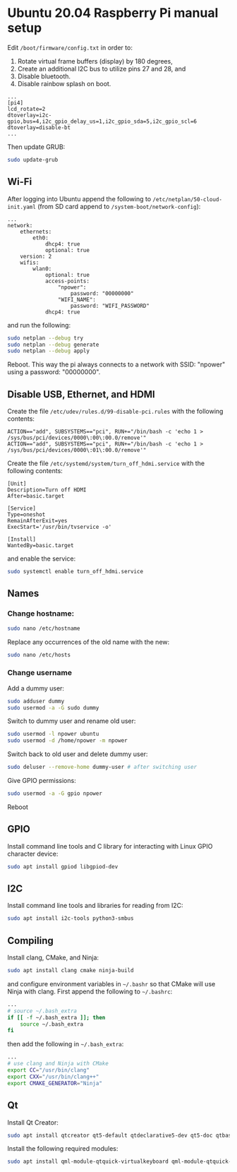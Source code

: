 # Ubuntu 20.04 Raspberry Pi manual setup
Edit `/boot/firmware/config.txt` in order to:
 1. Rotate virtual frame buffers (display) by 180 degrees,
 2. Create an additional I2C bus to utilize pins 27 and 28, and
 3. Disable bluetooth.
 3. Disable rainbow splash on boot.
```
...
[pi4]
lcd_rotate=2
dtoverlay=i2c-gpio,bus=4,i2c_gpio_delay_us=1,i2c_gpio_sda=5,i2c_gpio_scl=6
dtoverlay=disable-bt
...
```
Then update GRUB:
``` bash
sudo update-grub
```


## Wi-Fi
After logging into Ubuntu append the following to 
`/etc/netplan/50-cloud-init.yaml` (from SD card append to 
`/system-boot/network-config`):
```
...
network:
    ethernets:
        eth0:
            dhcp4: true
            optional: true
    version: 2
    wifis:
        wlan0:
            optional: true
            access-points:
                "npower":
                    password: "00000000"
                "WIFI_NAME":
                    password: "WIFI_PASSWORD"
            dhcp4: true
```
and run the following:
``` bash
sudo netplan --debug try
sudo netplan --debug generate
sudo netplan --debug apply
```
Reboot. This way the pi always connects to a network with SSID: "npower" using a password: "00000000".


## Disable USB, Ethernet, and HDMI
Create the file `/etc/udev/rules.d/99-disable-pci.rules` with the following contents:
``` udevrules
ACTION=="add", SUBSYSTEMS=="pci", RUN+="/bin/bash -c 'echo 1 > /sys/bus/pci/devices/0000\:00\:00.0/remove'"
ACTION=="add", SUBSYSTEMS=="pci", RUN+="/bin/bash -c 'echo 1 > /sys/bus/pci/devices/0000\:01\:00.0/remove'"
```
Create the file `/etc/systemd/system/turn_off_hdmi.service` with the following contents:
``` systemd
[Unit]
Description=Turn off HDMI
After=basic.target

[Service]
Type=oneshot
RemainAfterExit=yes
ExecStart='/usr/bin/tvservice -o'

[Install]
WantedBy=basic.target
```
and enable the service:
``` bash
sudo systemctl enable turn_off_hdmi.service
```


## Names
### Change hostname:
``` bash
sudo nano /etc/hostname
```

Replace any occurrences of the old name with the new:
``` bash
sudo nano /etc/hosts
```

### Change username
Add a dummy user:
``` bash
sudo adduser dummy
sudo usermod -a -G sudo dummy
```

Switch to dummy user and rename old user:
``` bash
sudo usermod -l npower ubuntu
sudo usermod -d /home/npower -m npower
```

Switch back to old user and delete dummy user:
``` bash
sudo deluser --remove-home dummy-user # after switching user
```

Give GPIO permissions:
``` bash
sudo usermod -a -G gpio npower
```
Reboot

## GPIO
Install command line tools and C library for interacting with Linux GPIO character device:
``` bash
sudo apt install gpiod libgpiod-dev
```

## I2C
Install command line tools and libraries for reading from I2C:
``` bash
sudo apt install i2c-tools python3-smbus
```

## Compiling
Install clang, CMake, and Ninja:
``` bash
sudo apt install clang cmake ninja-build
```
and configure environment variables in `~/.bashr` so that CMake will use 
Ninja with clang.
First append the following to `~/.bashrc`:
``` bash
...
# source ~/.bash_extra
if [[ -f ~/.bash_extra ]]; then
    source ~/.bash_extra
fi
```
then add the following in `~/.bash_extra`:

``` bash
...
# use clang and Ninja with CMake
export CC="/usr/bin/clang"
export CXX="/usr/bin/clang++"
export CMAKE_GENERATOR="Ninja"
```

## Qt
Install Qt Creator:
``` bash
sudo apt install qtcreator qt5-default qtdeclarative5-dev qt5-doc qtbase5-examples qtbase5-doc-html
```

Install the following required modules:
``` bash
sudo apt install qml-module-qtquick-virtualkeyboard qml-module-qtquick-controls2 qml-module-qt-labs-folderlistmodel qtvirtualkeyboard-plugin
```


<!--
## ROS
Install `ros-noetic-base` according to instructions from: http://wiki.ros.org/noetic/Installation/Ubuntu and append to `~/.bashrc`:
``` bash
...
source /opt/ros/noetic/setup.bash"
```

Setup Python:
``` bash
sudo ln -sv /usr/bin/python3 /usr/bin/python
sudo apt install python3-pip
pip3 install catkin_pkg
```

Add the following in `~/.bash_extra`:
``` bash
# ros environment
if [[ -f /opt/ros/noetic/setup.bash ]]; then
    source /opt/ros/noetic/setup.bash
fi

# catkin workspace
if [[ -f ~/catkin_ws/devel/setup.bash ]]; then
    source ~/catkin_ws/devel/setup.bash
fi
```
-->
